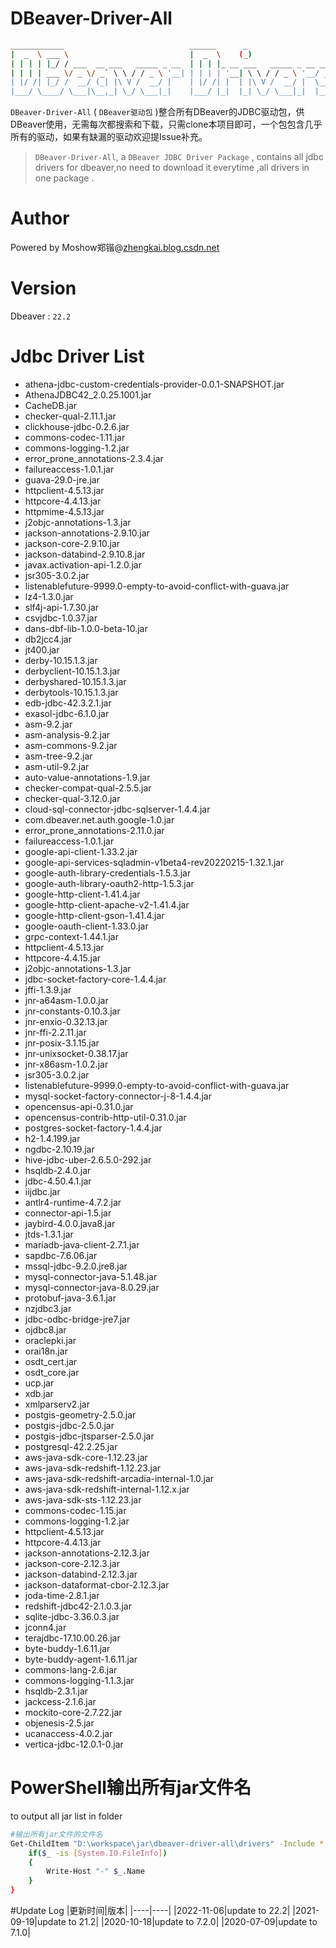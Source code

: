 # DBeaver-Driver-All
```bash
____________                            ______      _                    
|  _  \ ___ \                           |  _  \    (_)                   
| | | | |_/ / ___  __ ___   _____ _ __  | | | |_ __ ___   _____ _ __ ___ 
| | | | ___ \/ _ \/ _` \ \ / / _ \ '__| | | | | '__| \ \ / / _ \ '__/ __|
| |/ /| |_/ /  __/ (_| |\ V /  __/ |    | |/ /| |  | |\ V /  __/ |  \__ \
|___/ \____/ \___|\__,_| \_/ \___|_|    |___/ |_|  |_| \_/ \___|_|  |___/
```
`DBeaver-Driver-All` ( `DBeaver驱动包` )整合所有DBeaver的JDBC驱动包，供DBeaver使用，无需每次都搜索和下载，只需clone本项目即可，一个包包含几乎所有的驱动，如果有缺漏的驱动欢迎提Issue补充。

>`DBeaver-Driver-All`, a `DBeaver JDBC Driver Package` , contains all jdbc drivers for dbeaver,no need to download it everytime ,all drivers in one package .

# Author
Powered by Moshow郑锴@[zhengkai.blog.csdn.net](http://zhengkai.blog.csdn.net)

# Version
Dbeaver : `22.2` 

# Jdbc Driver List
- athena-jdbc-custom-credentials-provider-0.0.1-SNAPSHOT.jar
- AthenaJDBC42_2.0.25.1001.jar
- CacheDB.jar
- checker-qual-2.11.1.jar
- clickhouse-jdbc-0.2.6.jar
- commons-codec-1.11.jar
- commons-logging-1.2.jar
- error_prone_annotations-2.3.4.jar
- failureaccess-1.0.1.jar
- guava-29.0-jre.jar
- httpclient-4.5.13.jar
- httpcore-4.4.13.jar
- httpmime-4.5.13.jar
- j2objc-annotations-1.3.jar
- jackson-annotations-2.9.10.jar
- jackson-core-2.9.10.jar
- jackson-databind-2.9.10.8.jar
- javax.activation-api-1.2.0.jar
- jsr305-3.0.2.jar
- listenablefuture-9999.0-empty-to-avoid-conflict-with-guava.jar
- lz4-1.3.0.jar
- slf4j-api-1.7.30.jar
- csvjdbc-1.0.37.jar
- dans-dbf-lib-1.0.0-beta-10.jar
- db2jcc4.jar
- jt400.jar
- derby-10.15.1.3.jar
- derbyclient-10.15.1.3.jar
- derbyshared-10.15.1.3.jar
- derbytools-10.15.1.3.jar
- edb-jdbc-42.3.2.1.jar
- exasol-jdbc-6.1.0.jar
- asm-9.2.jar
- asm-analysis-9.2.jar
- asm-commons-9.2.jar
- asm-tree-9.2.jar
- asm-util-9.2.jar
- auto-value-annotations-1.9.jar
- checker-compat-qual-2.5.5.jar
- checker-qual-3.12.0.jar
- cloud-sql-connector-jdbc-sqlserver-1.4.4.jar
- com.dbeaver.net.auth.google-1.0.jar
- error_prone_annotations-2.11.0.jar
- failureaccess-1.0.1.jar
- google-api-client-1.33.2.jar
- google-api-services-sqladmin-v1beta4-rev20220215-1.32.1.jar
- google-auth-library-credentials-1.5.3.jar
- google-auth-library-oauth2-http-1.5.3.jar
- google-http-client-1.41.4.jar
- google-http-client-apache-v2-1.41.4.jar
- google-http-client-gson-1.41.4.jar
- google-oauth-client-1.33.0.jar
- grpc-context-1.44.1.jar
- httpclient-4.5.13.jar
- httpcore-4.4.15.jar
- j2objc-annotations-1.3.jar
- jdbc-socket-factory-core-1.4.4.jar
- jffi-1.3.9.jar
- jnr-a64asm-1.0.0.jar
- jnr-constants-0.10.3.jar
- jnr-enxio-0.32.13.jar
- jnr-ffi-2.2.11.jar
- jnr-posix-3.1.15.jar
- jnr-unixsocket-0.38.17.jar
- jnr-x86asm-1.0.2.jar
- jsr305-3.0.2.jar
- listenablefuture-9999.0-empty-to-avoid-conflict-with-guava.jar
- mysql-socket-factory-connector-j-8-1.4.4.jar
- opencensus-api-0.31.0.jar
- opencensus-contrib-http-util-0.31.0.jar
- postgres-socket-factory-1.4.4.jar
- h2-1.4.199.jar
- ngdbc-2.10.19.jar
- hive-jdbc-uber-2.6.5.0-292.jar
- hsqldb-2.4.0.jar
- jdbc-4.50.4.1.jar
- iijdbc.jar
- antlr4-runtime-4.7.2.jar
- connector-api-1.5.jar
- jaybird-4.0.0.java8.jar
- jtds-1.3.1.jar
- mariadb-java-client-2.7.1.jar
- sapdbc-7.6.06.jar
- mssql-jdbc-9.2.0.jre8.jar
- mysql-connector-java-5.1.48.jar
- mysql-connector-java-8.0.29.jar
- protobuf-java-3.6.1.jar
- nzjdbc3.jar
- jdbc-odbc-bridge-jre7.jar
- ojdbc8.jar
- oraclepki.jar
- orai18n.jar
- osdt_cert.jar
- osdt_core.jar
- ucp.jar
- xdb.jar
- xmlparserv2.jar
- postgis-geometry-2.5.0.jar
- postgis-jdbc-2.5.0.jar
- postgis-jdbc-jtsparser-2.5.0.jar
- postgresql-42.2.25.jar
- aws-java-sdk-core-1.12.23.jar
- aws-java-sdk-redshift-1.12.23.jar
- aws-java-sdk-redshift-arcadia-internal-1.0.jar
- aws-java-sdk-redshift-internal-1.12.x.jar
- aws-java-sdk-sts-1.12.23.jar
- commons-codec-1.15.jar
- commons-logging-1.2.jar
- httpclient-4.5.13.jar
- httpcore-4.4.13.jar
- jackson-annotations-2.12.3.jar
- jackson-core-2.12.3.jar
- jackson-databind-2.12.3.jar
- jackson-dataformat-cbor-2.12.3.jar
- joda-time-2.8.1.jar
- redshift-jdbc42-2.1.0.3.jar
- sqlite-jdbc-3.36.0.3.jar
- jconn4.jar
- terajdbc-17.10.00.26.jar
- byte-buddy-1.6.11.jar
- byte-buddy-agent-1.6.11.jar
- commons-lang-2.6.jar
- commons-logging-1.1.3.jar
- hsqldb-2.3.1.jar
- jackcess-2.1.6.jar
- mockito-core-2.7.22.jar
- objenesis-2.5.jar
- ucanaccess-4.0.2.jar
- vertica-jdbc-12.0.1-0.jar


# PowerShell输出所有jar文件名
to output all jar list in folder
```bash
#输出所有jar文件的文件名
Get-ChildItem "D:\workspace\jar\dbeaver-driver-all\drivers" -Include *.jar -Recurse -Force| ForEach-Object -Process{
    if($_ -is [System.IO.FileInfo])
    {
        Write-Host "-" $_.Name
    }
}
```

#Update Log
|更新时间|版本|
|----|----|
|2022-11-06|update to 22.2|
|2021-09-19|update to 21.2|
|2020-10-18|update to 7.2.0|
|2020-07-09|update to 7.1.0|
